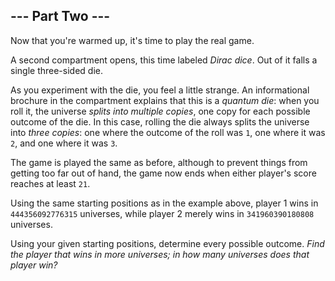 ## --- Part Two ---

Now that you're warmed up, it's time to play the real game.

A second compartment opens, this time labeled *Dirac dice*. Out of it
falls a single three-sided die.

As you experiment with the die, you feel a little strange. An
informational brochure in the compartment explains that this is a
*quantum die*: when you roll it, the universe *splits into multiple
copies*, one copy for each possible outcome of the die. In this case,
rolling the die always splits the universe into *three copies*: one
where the outcome of the roll was `1`, one where it was `2`, and one
where it was `3`.

The game is played the same as before, although to prevent things from
getting too far out of hand, the game now ends when either player's
score reaches at least `21`.

Using the same starting positions as in the example above, player 1 wins
in `444356092776315` universes, while player 2 merely wins in
`341960390180808` universes.

Using your given starting positions, determine every possible outcome.
*Find the player that wins in more universes; in how many universes does
that player win?*
